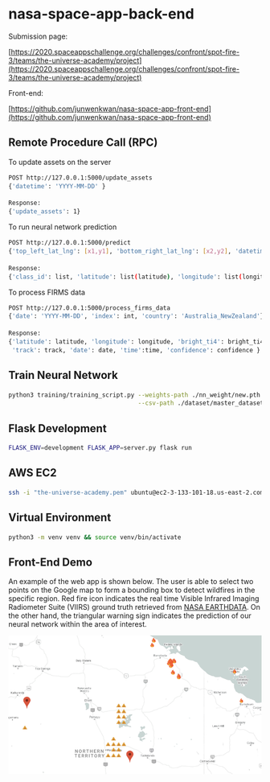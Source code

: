 # nasa-space-app-back-end
Submission page: 

[https://2020.spaceappschallenge.org/challenges/confront/spot-fire-3/teams/the-universe-academy/project](https://2020.spaceappschallenge.org/challenges/confront/spot-fire-3/teams/the-universe-academy/project)

Front-end: 

[https://github.com/junwenkwan/nasa-space-app-front-end](https://github.com/junwenkwan/nasa-space-app-front-end)

## Remote Procedure Call (RPC)
To update assets on the server
```bash
POST http://127.0.0.1:5000/update_assets
{'datetime': 'YYYY-MM-DD' }

Response:
{'update_assets': 1}
```
To run neural network prediction
```bash
POST http://127.0.0.1:5000/predict
{'top_left_lat_lng': [x1,y1], 'bottom_right_lat_lng': [x2,y2], 'datetime': 'YYYY-MM-DD' }

Response:
{'class_id': list, 'latitude': list(latitude), 'longitude': list(longitude)}
```

To process FIRMS data
```bash
POST http://127.0.0.1:5000/process_firms_data
{'date': 'YYYY-MM-DD', 'index': int, 'country': 'Australia_NewZealand'}
 
Response:
{'latitude': latitude, 'longitude': longitude, 'bright_ti4': bright_ti4, \
 'track': track, 'date': date, 'time':time, 'confidence': confidence }
```

## Train Neural Network
```bash
python3 training/training_script.py --weights-path ./nn_weight/new.pth \
                                    --csv-path ./dataset/master_dataset.csv     
```                                

## Flask Development
```bash
FLASK_ENV=development FLASK_APP=server.py flask run
```

## AWS EC2
```bash
ssh -i "the-universe-academy.pem" ubuntu@ec2-3-133-101-18.us-east-2.compute.amazonaws.com
```

## Virtual Environment
```bash
python3 -m venv venv && source venv/bin/activate
```
## Front-End Demo
An example of the web app is shown below. The user is able to select two points on the Google map to form a bounding box to detect wildfires in the specific region. Red fire icon indicates the real time Visible Infrared Imaging Radiometer Suite (VIIRS) ground truth retrieved from [NASA EARTHDATA](https://earthdata.nasa.gov/earth-observation-data/near-real-time/download-nrt-data/viirs-nrt). On the other hand, the triangular warning sign indicates the prediction of our neural network within the area of interest.

<div align="center">
<img src="./teaser/teaser.png"/><br>
</div>
